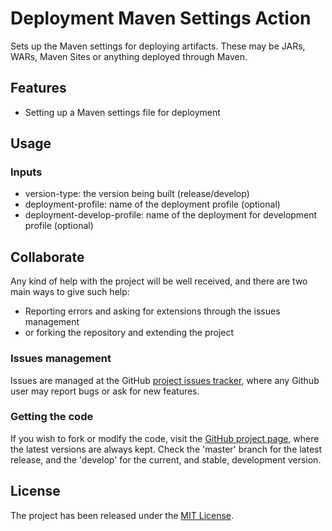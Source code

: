 # Deployment Maven Settings Action

Sets up the Maven settings for deploying artifacts. These may be JARs, WARs, Maven Sites or anything deployed through Maven.

## Features

- Setting up a Maven settings file for deployment

## Usage

### Inputs

- version-type: the version being built (release/develop)
- deployment-profile: name of the deployment profile (optional)
- deployment-develop-profile: name of the deployment for development profile (optional)

## Collaborate

Any kind of help with the project will be well received, and there are two main ways to give such help:

- Reporting errors and asking for extensions through the issues management
- or forking the repository and extending the project

### Issues management

Issues are managed at the GitHub [project issues tracker][issues], where any Github user may report bugs or ask for new features.

### Getting the code

If you wish to fork or modify the code, visit the [GitHub project page][scm], where the latest versions are always kept. Check the 'master' branch for the latest release, and the 'develop' for the current, and stable, development version.

## License
The project has been released under the [MIT License][license].

[issues]: https://github.com/Bernardo-MG/deployment-maven-settings-action/issues
[license]: http://www.opensource.org/licenses/mit-license.php
[scm]: http://github.com/Bernardo-MG/deployment-maven-settings-action
